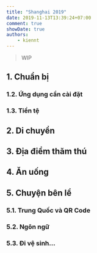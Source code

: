 ```yaml
---
title: "Shanghai 2019"
date: 2019-11-13T13:39:24+07:00
comment: true
showDate: true
authors:
    - kiennt
---
```


> WIP

## 1. Chuẩn bị

### 1.2. Ứng dụng cần cài đặt

### 1.3. Tiền tệ

## 2. Di chuyển

## 3. Địa điểm thăm thú

## 4. Ăn uống

## 5. Chuyện bên lề

### 5.1. Trung Quốc và QR Code

### 5.2. Ngôn ngữ

### 5.3. Đi vệ sinh...
